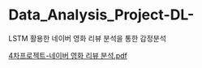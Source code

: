 # Data_Analysis_Project-DL-
LSTM 활용한 네이버 영화 리뷰 분석을 통한 감정분석

[4차프로젝트-네이버 영화 리뷰 분석.pdf](https://github.com/kanu21sj/Data_Analysis_Project-DL-/files/6683492/4.-.pdf)
